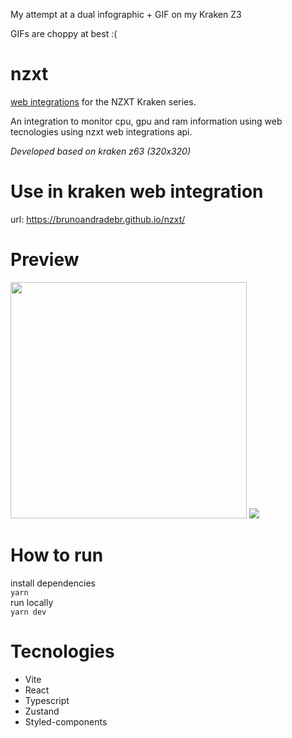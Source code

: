 My attempt at a dual infographic + GIF on my Kraken Z3

GIFs are choppy at best :(

# nzxt
[web integrations](https://developer.nzxt.com/) for the NZXT Kraken series.

An integration to monitor cpu, gpu and ram information using web tecnologies using nzxt web integrations api.

*Developed based on kraken z63 (320x320)*

# Use in kraken web integration
url: https://brunoandradebr.github.io/nzxt/

# Preview #
<img src="https://raw.githubusercontent.com/brunoandradebr/nzxt/main/print2.png" width=378 />
<img src="https://raw.githubusercontent.com/brunoandradebr/nzxt/main/print.gif" />

# How to run
install dependencies <br/>
``` yarn ``` <br/>
run locally <br/>
``` yarn dev ```

# Tecnologies #
  * Vite
  * React
  * Typescript
  * Zustand
  * Styled-components
